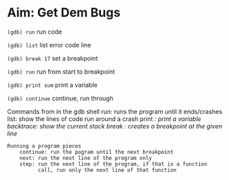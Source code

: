 # Aim: Get Dem Bugs

`(gdb) run`
run code

`(gdb) list`
list error code line

`(gdb) break 17`
set a breakpoint

`(gdb) run`
run from start to breakpoint

`(gdb) print sum`
print a variable

`(gdb) continue`
continue, run through

Commands from in the gdb shell
    run: runs the program until it ends/crashes
    list: show the lines of code run around a crash
    print <VAR>: print a variable
    backtrace: show the current stack
    break <line number>: creates a breakpoint at the given line

    Running a program pieces
        continue: run the pogram until the next breakpoint
        next: run the next line of the program only
        step: run the next line of the program, if that is a function
              call, run only the next line of that function
